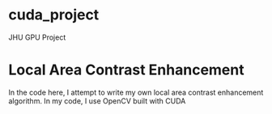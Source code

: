 # cuda_project
JHU GPU Project

# Local Area Contrast Enhancement
In the code here, I attempt to write my own local area contrast enhancement algorithm. 
In my code, I use OpenCV built with CUDA
